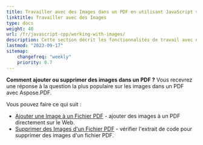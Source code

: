 ```yaml
---
title: Travailler avec des Images dans un PDF en utilisant JavaScript via C++ 
linktitle: Travailler avec des Images
type: docs
weight: 40
url: /fr/javascript-cpp/working-with-images/
description: Cette section décrit les fonctionnalités de travail avec des images dans un fichier PDF en utilisant JavaScript via C++.
lastmod: "2023-09-17"
sitemap:
    changefreq: "weekly"
    priority: 0.7
---
```



**Comment ajouter ou supprimer des images dans un PDF ?** Vous recevrez une réponse à la question la plus populaire sur les images dans un PDF avec Aspose.PDF.


Vous pouvez faire ce qui suit :

- [Ajouter une Image à un Fichier PDF](/pdf/fr/javascript-cpp/add-image-to-pdf/) - ajouter des images à un PDF directement sur le Web.
- [Supprimer des Images d'un Fichier PDF](/pdf/fr/javascript-cpp/delete-images-from-pdf-file/) - vérifier l'extrait de code pour supprimer des images d'un fichier PDF.